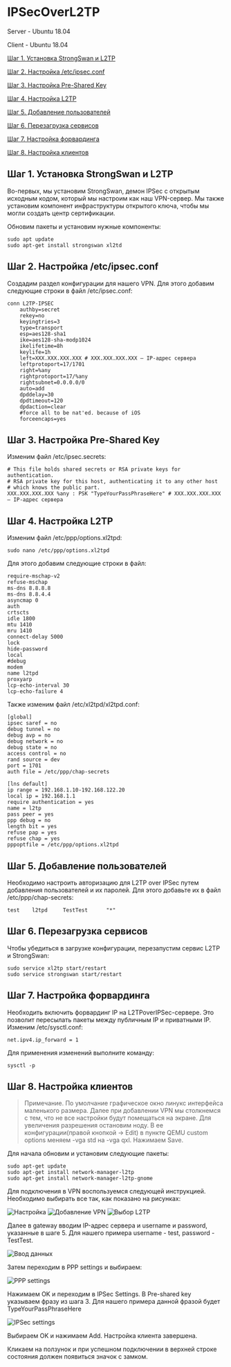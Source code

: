 # IPSecOverL2TP
Server - Ubuntu 18.04  

Client - Ubuntu 18.04

[Шаг 1. Установка StrongSwan и L2TP](#шаг-1-установка-strongswan-и-l2tp)

[Шаг 2. Настройка /etc/ipsec.conf](#шаг-2-настройка-/etc/ipsec.conf)

[Шаг 3. Настройка Pre-Shared Key](#шаг-3-настройка-pre-shared-key)

[Шаг 4. Настройка L2TP](#шаг-4-настройка-l2tp)

[Шаг 5. Добавление пользователей](#шаг-5-добавление-пользователей)

[Шаг 6. Перезагрузка сервисов](#шаг-6-перезагрузка-сервисов)

[Шаг 7. Настройка форвардинга](#шаг-7-настройка-форвардинга)

[Шаг 8. Настройка клиентов](#шаг-8-настройка-клиентов)

## Шаг 1. Установка StrongSwan и L2TP

Во-первых, мы установим StrongSwan, демон IPSec с открытым исходным кодом, который мы настроим как наш VPN-сервер. Мы также установим компонент инфраструктуры открытого ключа, чтобы мы могли создать центр сертификации.  

Обновим пакеты и установим нужные компоненты:  

```
sudo apt update  
sudo apt-get install strongswan xl2td
```
## Шаг 2. Настройка /etc/ipsec.conf 

Создадим раздел конфигурации для нашего VPN. Для этого добавим следующие строки в файл /etc/ipsec.conf:  

```
conn L2TP-IPSEC
    authby=secret
    rekey=no
    keyingtries=3
    type=transport
    esp=aes128-sha1
    ike=aes128-sha-modp1024
    ikelifetime=8h
    keylife=1h
    left=XXX.XXX.XXX.XXX # XXX.XXX.XXX.XXX – IP-адрес сервера
    leftprotoport=17/1701
    right=%any
    rightprotoport=17/%any
    rightsubnet=0.0.0.0/0
    auto=add
    dpddelay=30
    dpdtimeout=120
    dpdaction=clear
    #force all to be nat'ed. because of iOS
    forceencaps=yes
```
## Шаг 3. Настройка Pre-Shared Key

Изменим файл /etc/ipsec.secrets:

```
# This file holds shared secrets or RSA private keys for authentication.
# RSA private key for this host, authenticating it to any other host
# which knows the public part.
XXX.XXX.XXX.XXX %any : PSK "TypeYourPassPhraseHere" # XXX.XXX.XXX.XXX – IP-адрес сервера
```
## Шаг 4. Настройка L2TP

Изменим файл /etc/ppp/options.xl2tpd:

```
sudo nano /etc/ppp/options.xl2tpd
```
Для этого добавим следующие строки в файл:

```
require-mschap-v2
refuse-mschap
ms-dns 8.8.8.8
ms-dns 8.8.4.4
asyncmap 0
auth
crtscts
idle 1800
mtu 1410
mru 1410
connect-delay 5000
lock
hide-password
local
#debug
modem
name l2tpd
proxyarp
lcp-echo-interval 30
lcp-echo-failure 4
```
Также изменим файл /etc/xl2tpd/xl2tpd.conf:

```
[global]
ipsec saref = no
debug tunnel = no
debug avp = no
debug network = no
debug state = no
access control = no
rand source = dev
port = 1701
auth file = /etc/ppp/chap-secrets

[lns default]
ip range = 192.168.1.10-192.168.122.20
local ip = 192.168.1.1
require authentication = yes
name = l2tp
pass peer = yes
ppp debug = no
length bit = yes
refuse pap = yes
refuse chap = yes
pppoptfile = /etc/ppp/options.xl2tpd

```

## Шаг 5. Добавление пользователей

Необходимо настроить авторизацию для L2TP over IPSec путем добавления пользователей и их паролей. Для этого добавьте их в файл /etc/ppp/chap-secrets:

```
test    l2tpd     TestTest      "*"
```
## Шаг 6. Перезагрузка сервисов

Чтобы убедиться в загрузке конфигурации, перезапустим сервис L2TP и StrongSwan:

```
sudo service xl2tp start/restart
sudo service strongswan start/restart
```
## Шаг 7. Настройка форвардинга

Необходить включить форвардинг IP на L2TPoverIPSec-сервере. Это позволит пересылать пакеты между публичным IP и приватными IP. Изменим /etc/sysctl.conf:

```
net.ipv4.ip_forward = 1
```
Для применения изменений выполните команду:

```
sysctl -p
```
## Шаг 8. Настройка клиентов

> Примечание. По умолчание графическое окно линукс интерфейса маленького размера. Далее при добавлении VPN мы столкнемся с тем, что не все настройки будут помещаться на экране. Для увеличения разрешения остановим ноду. В ее конфигурации(правой кнопкой -> Edit) в пункте QEMU custom options меняем -vga std на -vga qxl. Нажимаем Save.

Для начала обновим и установим следующие пакеты:

```
sudo apt-get update
sudo apt-get install network-manager-l2tp
sudo apt-get install network-manager-l2tp-gnome
```
Для подключения в VPN воспользуемся следующей инструкцией. Необходимо выбирать все так, как показано на рисунках:

![Настройка](https://sun1-86.userapi.com/t5VBHad3DOLRkw3K8OAfB6hzdb6gIfb2aMzs6w/dqIqedhAibE.jpg )
![Добавление VPN](https://sun1-30.userapi.com/95EqMIPesHVw5dMFv_VGvVbIIaCgI0IRJoRw4A/QAxCCH3JF9A.jpg )
![Выбор L2TP](https://sun1-98.userapi.com/2pkLLfjPaC1FBXuClphXLB63u3QMvnxe006pIw/cTSGJGxTkOY.jpg )

Далее в gateway вводим IP-адрес сервера и username и password, указанные в шаге 5. Для нашего примера username - test, password - TestTest.

![Ввод данных](https://sun1-24.userapi.com/2lIYrR9sHniUhwBl92ApK5Wwj6Tte029dJernA/o1FnQQ-gZ9c.jpg )

Затем переходим в PPP settings и выбираем:

![PPP settings](https://sun1-22.userapi.com/ZfQxQMuUPweRYkpVB9WAngno9g03Re613OaFKA/ZhDcFjF7Kzc.jpg )

Нажимаем OK и переходим в IPSec Settings. В Pre-shared key указываем фразу из шага 3. Для нашего примера данной фразой будет TypeYourPassPhraseHere

![IPSec settings](https://sun1-26.userapi.com/eGowqrxIuikJXwaPoFYdA97C3WjxkOw_SooKMg/rIhOWsk6CQI.jpg )

Выбираем OK и нажимаем Add. Настройка клиента завершена. 

Кликаем на ползунок и при успешном подключении в верхней строке состояния должен появиться значок с замком.


